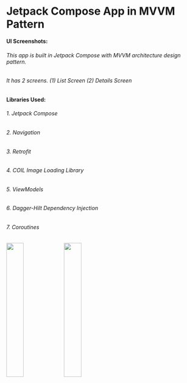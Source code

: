<h1>Jetpack Compose App in MVVM Pattern</h1>

<b>UI Screenshots:</b>

<h6>This app is built in Jetpack Compose with MVVM architecture design pattern.</h6>
<h6>It has 2 screens. (1) List Screen (2) Details Screen</h6>

<h4>Libraries Used:</h4>
<h6>1. Jetpack Compose</h6>
<h6>2. Navigation</h6>
<h6>3. Retrofit</h6>
<h6>4. COIL Image Loading Library</h6>
<h6>5. ViewModels</h6>
<h6>6. Dagger-Hilt Dependency Injection</h6>
<h6>7. Coroutines</h6>

<img src="https://user-images.githubusercontent.com/75351694/226909030-945611e3-f07c-44ab-b369-5ee60989c38d.png" width=30% height=30%><img src="https://user-images.githubusercontent.com/75351694/226909088-cbf4c113-d2fb-49c5-a9a5-cb4a9398b82e.png" width=30% height=30%>
